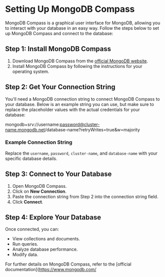 # Setting Up MongoDB Compass

MongoDB Compass is a graphical user interface for MongoDB, allowing you to interact with your database in an easy way. Follow the steps below to set up MongoDB Compass and connect to the database:

## Step 1: Install MongoDB Compass
1. Download MongoDB Compass from the [official MongoDB website](https://www.mongodb.com/products/compass).
2. Install MongoDB Compass by following the instructions for your operating system.

## Step 2: Get Your Connection String
You'll need a MongoDB connection string to connect MongoDB Compass to your database. Below is an example string you can use, but make sure to replace the placeholder values with the actual credentials for your database:

mongodb+srv://username:password@cluster-name.mongodb.net/database-name?retryWrites=true&w=majority

### Example Connection String
Replace the `username`, `password`, `cluster-name`, and `database-name` with your specific database details.


## Step 3: Connect to Your Database
1. Open MongoDB Compass.
2. Click on **New Connection**.
3. Paste the connection string from Step 2 into the connection string field.
4. Click **Connect**.

## Step 4: Explore Your Database
Once connected, you can:
- View collections and documents.
- Run queries.
- Analyze database performance.
- Modify data.

For further details on MongoDB Compass, refer to the [official documentation](https://www.mongodb.com/
